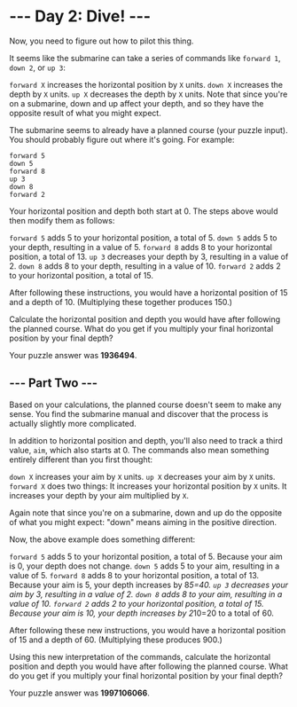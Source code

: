 # --- Day 2: Dive! ---

Now, you need to figure out how to pilot this thing.

It seems like the submarine can take a series of commands like `forward 1`, `down 2`, or `up 3`:

`forward X` increases the horizontal position by `X` units.
`down X` increases the depth by `X` units.
`up X` decreases the depth by `X` units.
Note that since you're on a submarine, down and up affect your depth, and so they have the opposite result of what you might expect.

The submarine seems to already have a planned course (your puzzle input). You should probably figure out where it's going. For example:

	forward 5
	down 5
	forward 8
	up 3
	down 8
	forward 2

Your horizontal position and depth both start at 0. The steps above would then modify them as follows:

`forward 5` adds 5 to your horizontal position, a total of 5.
`down 5` adds 5 to your depth, resulting in a value of 5.
`forward 8` adds 8 to your horizontal position, a total of 13.
`up 3` decreases your depth by 3, resulting in a value of 2.
`down 8` adds 8 to your depth, resulting in a value of 10.
`forward 2` adds 2 to your horizontal position, a total of 15.

After following these instructions, you would have a horizontal position of 15 and a depth of 10. (Multiplying these together produces 150.)

Calculate the horizontal position and depth you would have after following the planned course. What do you get if you multiply your final horizontal position by your final depth?

Your puzzle answer was **1936494**.

## --- Part Two ---
Based on your calculations, the planned course doesn't seem to make any sense. You find the submarine manual and discover that the process is actually slightly more complicated.

In addition to horizontal position and depth, you'll also need to track a third value, `aim`, which also starts at 0. The commands also mean something entirely different than you first thought:

`down X` increases your aim by `X` units.
`up X` decreases your aim by `X` units.
`forward X` does two things:
It increases your horizontal position by `X` units.
It increases your depth by your aim multiplied by `X`.

Again note that since you're on a submarine, down and up do the opposite of what you might expect: "down" means aiming in the positive direction.

Now, the above example does something different:

`forward 5` adds 5 to your horizontal position, a total of 5. Because your aim is 0, your depth does not change.
`down 5` adds 5 to your aim, resulting in a value of 5.
`forward 8` adds 8 to your horizontal position, a total of 13. Because your aim is 5, your depth increases by 8*5=40.
`up 3` decreases your aim by 3, resulting in a value of 2.
`down 8` adds 8 to your aim, resulting in a value of 10.
`forward 2` adds 2 to your horizontal position, a total of 15. Because your aim is 10, your depth increases by 2*10=20 to a total of 60.

After following these new instructions, you would have a horizontal position of 15 and a depth of 60. (Multiplying these produces 900.)

Using this new interpretation of the commands, calculate the horizontal position and depth you would have after following the planned course. What do you get if you multiply your final horizontal position by your final depth?

Your puzzle answer was **1997106066**.